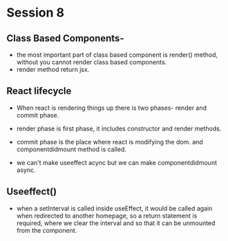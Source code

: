 # Session 8

## Class Based Components-
- the most important part of class based component is render() method, without you cannot render class based components.
- render method return jsx.


## React lifecycle
- When react is rendering things up there is two phases- render and commit phase.
- render phase is first phase, it includes constructor and render methods.
- commit phase is the place where react is modifying the dom. and componentdidmount method is called.

- we can't make useeffect acync but we can make componentdidmount async.

## Useeffect()
- when a setInterval is called inside useEffect, it would be called again when redirected to another homepage, so a return statement is required, where we clear the interval and so that it can be unmounted from the component.